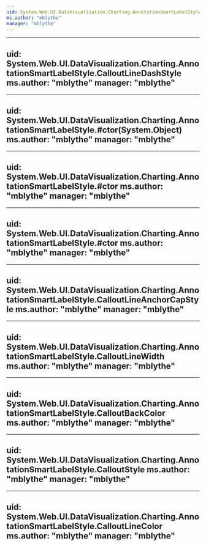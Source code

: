 ```yaml
---
uid: System.Web.UI.DataVisualization.Charting.AnnotationSmartLabelStyle
ms.author: "mblythe"
manager: "mblythe"
---
```


---
uid: System.Web.UI.DataVisualization.Charting.AnnotationSmartLabelStyle.CalloutLineDashStyle
ms.author: "mblythe"
manager: "mblythe"
---

---
uid: System.Web.UI.DataVisualization.Charting.AnnotationSmartLabelStyle.#ctor(System.Object)
ms.author: "mblythe"
manager: "mblythe"
---

---
uid: System.Web.UI.DataVisualization.Charting.AnnotationSmartLabelStyle.#ctor
ms.author: "mblythe"
manager: "mblythe"
---

---
uid: System.Web.UI.DataVisualization.Charting.AnnotationSmartLabelStyle.#ctor
ms.author: "mblythe"
manager: "mblythe"
---

---
uid: System.Web.UI.DataVisualization.Charting.AnnotationSmartLabelStyle.CalloutLineAnchorCapStyle
ms.author: "mblythe"
manager: "mblythe"
---

---
uid: System.Web.UI.DataVisualization.Charting.AnnotationSmartLabelStyle.CalloutLineWidth
ms.author: "mblythe"
manager: "mblythe"
---

---
uid: System.Web.UI.DataVisualization.Charting.AnnotationSmartLabelStyle.CalloutBackColor
ms.author: "mblythe"
manager: "mblythe"
---

---
uid: System.Web.UI.DataVisualization.Charting.AnnotationSmartLabelStyle.CalloutStyle
ms.author: "mblythe"
manager: "mblythe"
---

---
uid: System.Web.UI.DataVisualization.Charting.AnnotationSmartLabelStyle.CalloutLineColor
ms.author: "mblythe"
manager: "mblythe"
---
